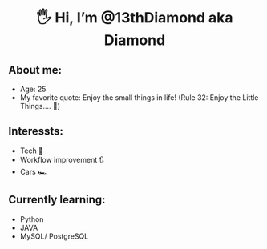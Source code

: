 <h1 align="center">🖐️ Hi, I’m @13thDiamond aka <strong>Diamond</strong></h1>

## About me:
- Age: 25
- My favorite quote: Enjoy the small things in life! (Rule 32: Enjoy the Little Things.... 🧟)

## Interessts:
- Tech 🤖
- Workflow improvement 🔃
- Cars 🏎️

## Currently learning:
- Python
- JAVA
- MySQL/ PostgreSQL

<!---
13thDiamond/13thDiamond is a ✨ special ✨ repository because its `README.md` (this file) appears on your GitHub profile.
You can click the Preview link to take a look at your changes.
--->
